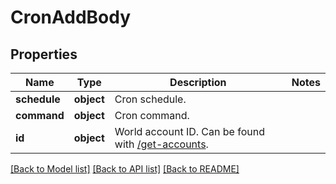 # CronAddBody

## Properties
Name | Type | Description | Notes
------------ | ------------- | ------------- | -------------
**schedule** | **object** | Cron schedule. | 
**command** | **object** | Cron command. | 
**id** | **object** | World account ID. Can be found with [/get-accounts](#operation/getAccounts). | 

[[Back to Model list]](../README.md#documentation-for-models) [[Back to API list]](../README.md#documentation-for-api-endpoints) [[Back to README]](../README.md)

